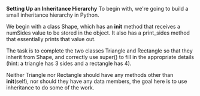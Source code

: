 <b>Setting Up an Inheritance Hierarchy</b>
To begin with, we're going to build a small inheritance hierarchy in Python.

We begin with a class Shape, which has an __init__ method that receives a numSides value to be stored in the object. It also has a print_sides method that essentially prints that value out.

The task is to complete the two classes Triangle and Rectangle so that they inherit from Shape, and correctly use super() to fill in the appropriate details (hint: a triangle has 3 sides and a rectangle has 4).

Neither Triangle nor Rectangle should have any methods other than __init__(self), nor should they have any data members, the goal here is to use inheritance to do some of the work.